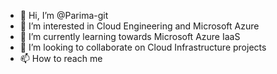 - 👋 Hi, I’m @Parima-git
- 👀 I’m interested in Cloud Engineering and Microsoft Azure
- 🌱 I’m currently learning towards Microsoft Azure IaaS
- 💞️ I’m looking to collaborate on Cloud Infrastructure projects
- 📫 How to reach me 

<!---
Parima-git/Parima-git is a ✨ special ✨ repository because its `README.md` (this file) appears on your GitHub profile.
You can click the Preview link to take a look at your changes.
--->
